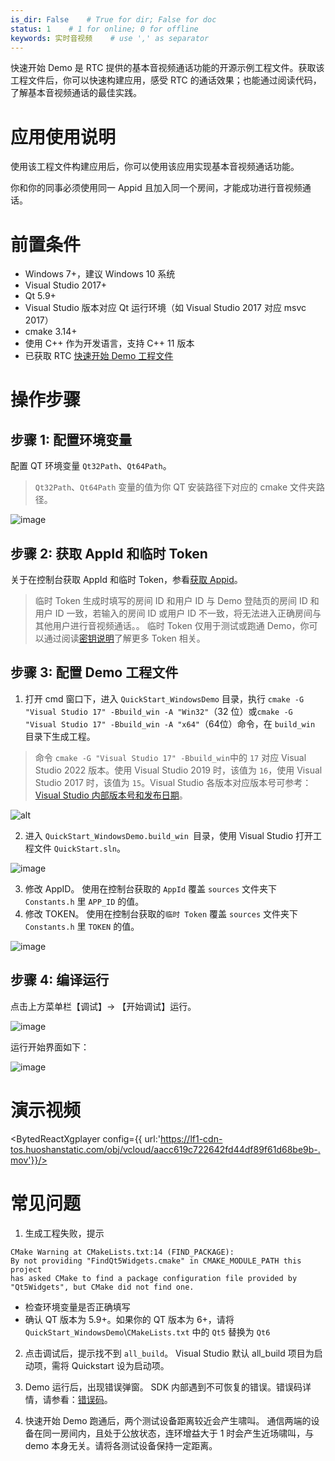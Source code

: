 ```yaml
---
is_dir: False    # True for dir; False for doc
status: 1    # 1 for online; 0 for offline
keywords: 实时音视频    # use ',' as separator
---
```


快速开始 Demo 是 RTC 提供的基本音视频通话功能的开源示例工程文件。获取该工程文件后，你可以快速构建应用，感受 RTC 的通话效果；也能通过阅读代码，了解基本音视频通话的最佳实践。

# 应用使用说明
使用该工程文件构建应用后，你可以使用该应用实现基本音视频通话功能。

你和你的同事必须使用同一 Appid 且加入同一个房间，才能成功进行音视频通话。
# 前置条件
* Windows 7+，建议 Windows 10 系统
* Visual Studio 2017+
* Qt 5.9+
* Visual Studio 版本对应 Qt 运行环境（如 Visual Studio 2017 对应 msvc 2017）
* cmake 3.14+
* 使用 C++ 作为开发语言，支持 C++ 11 版本
* 已获取 RTC [快速开始 Demo 工程文件](75707.md#%E4%B8%8B%E8%BD%BD%E5%BF%AB%E9%80%9F%E5%BC%80%E5%A7%8B-demo)


# 操作步骤
## 步骤 1: 配置环境变量
 配置 QT 环境变量 `Qt32Path`、`Qt64Path`。
> `Qt32Path`、`Qt64Path` 变量的值为你 QT 安装路径下对应的 cmake 文件夹路径。

![image](https://p-vcloud.byteimg.com/tos-cn-i-em5hxbkur4/985d144f8cfb45bbaf9e9ae134d78363~tplv-em5hxbkur4-noop.image?width=959&height=456)
## 步骤 2: 获取 AppId 和临时 Token

关于在控制台获取 AppId 和临时 Token，参看[获取 Appid](69865.md#步骤4：创建-rtc-应用，获取-appid)。
> 临时 Token 生成时填写的房间 ID 和用户 ID 与 Demo 登陆页的房间 ID 和用户 ID 一致，若输入的房间 ID 或用户 ID 不一致，将无法进入正确房间与其他用户进行音视频通话。。
临时 Token 仅用于测试或跑通 Demo，你可以通过阅读[密钥说明](70121)了解更多 Token 相关。

## 步骤 3: 配置 Demo 工程文件

1.  打开 cmd 窗口下，进入 `QuickStart_WindowsDemo` 目录，执行 `cmake -G "Visual Studio 17" -Bbuild_win -A "Win32"`（32 位）或`cmake -G "Visual Studio 17" -Bbuild_win -A "x64"`（64位）命令，在 `build_win` 目录下生成工程。
> 命令 `cmake -G "Visual Studio 17" -Bbuild_win`中的 `17` 对应 Visual Studio 2022 版本。使用 Visual Studio 2019 时，该值为 `16`，使用 Visual Studio 2017 时，该值为 `15`。Visual Studio 各版本对应版本号可参考：[Visual Studio 内部版本号和发布日期](https://docs.microsoft.com/zh-cn/visualstudio/install/visual-studio-build-numbers-and-release-dates?view=vs-2022)。

![alt](https://lf6-volc-editor.volccdn.com/obj/volcfe/sop-public/upload_f88f60affb00732d8e777418861d606d.png)

2. 进入 `QuickStart_WindowsDemo.build_win `目录，使用 Visual Studio 打开工程文件 `QuickStart.sln`。

![image](https://lf3-volc-editor.volccdn.com/obj/volcfe/sop-public/upload_3e95bb3e9ef4b23452d4cf9771630e5c.png)

3.  修改 AppID。
使用在控制台获取的 `AppId` 覆盖 `sources` 文件夹下 `Constants.h` 里 `APP_ID` 的值。
4.  修改 TOKEN。
使用在控制台获取的`临时 Token` 覆盖 `sources` 文件夹下 `Constants.h` 里 `TOKEN` 的值。

![image](https://lf3-volc-editor.volccdn.com/obj/tos-cn-v-697126/39a66640aa5c4bb19c0f78b482a8695c.png)

## 步骤 4: 编译运行

点击上方菜单栏【调试】-> 【开始调试】运行。

![image](https://p-vcloud.byteimg.com/tos-cn-i-em5hxbkur4/d9baaf686fe9436cbe178f5f9cd15491~tplv-em5hxbkur4-noop.image?width=1382&height=191)

运行开始界面如下：

![image](https://p-vcloud.byteimg.com/tos-cn-i-em5hxbkur4/ecb447a5e5414222a72f9e11dbdf2206~tplv-em5hxbkur4-noop.image?width=1537&height=864)

# 演示视频
<BytedReactXgplayer
config={{ url:'https://lf1-cdn-tos.huoshanstatic.com/obj/vcloud/aacc619c722642fd44df89f61d68be9b-.mov'}}/>

# 常见问题
1. 生成工程失败，提示
```
CMake Warning at CMakeLists.txt:14 (FIND_PACKAGE):
By not providing "FindQt5Widgets.cmake" in CMAKE_MODULE_PATH this project
has asked CMake to find a package configuration file provided by
"Qt5Widgets", but CMake did not find one.
  ```
  - 检查环境变量是否正确填写
  - 确认 QT 版本为 5.9+。如果你的 QT 版本为 6+，请将 `QuickStart_WindowsDemo`\\`CMakeLists.txt` 中的 `Qt5` 替换为 `Qt6`
2. 点击调试后，提示找不到 `all_build`。
Visual Studio 默认 all_build 项目为启动项，需将 Quickstart 设为启动项。

1. Demo 运行后，出现错误弹窗。
SDK 内部遇到不可恢复的错误。错误码详情，请参看：[错误码](70097.md#errorcode)。

1. 快速开始 Demo 跑通后，两个测试设备距离较近会产生啸叫。
通信两端的设备在同一房间内，且处于公放状态，连环增益大于 1 时会产生近场啸叫，与 demo 本身无关。请将各测试设备保持一定距离。
